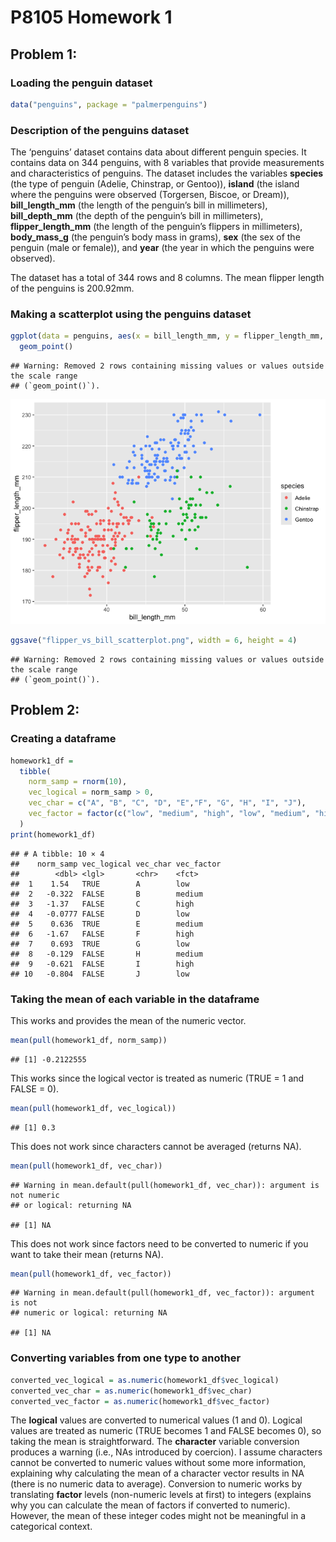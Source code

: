 P8105 Homework 1
================

## Problem 1:

### Loading the penguin dataset

``` r
data("penguins", package = "palmerpenguins")
```

### Description of the penguins dataset

The ‘penguins’ dataset contains data about different penguin species. It
contains data on 344 penguins, with 8 variables that provide
measurements and characteristics of penguins. The dataset includes the
variables **species** (the type of penguin (Adelie, Chinstrap, or
Gentoo)), **island** (the island where the penguins were observed
(Torgersen, Biscoe, or Dream)), **bill_length_mm** (the length of the
penguin’s bill in millimeters), **bill_depth_mm** (the depth of the
penguin’s bill in millimeters), **flipper_length_mm** (the length of the
penguin’s flippers in millimeters), **body_mass_g** (the penguin’s body
mass in grams), **sex** (the sex of the penguin (male or female)), and
**year** (the year in which the penguins were observed).

The dataset has a total of 344 rows and 8 columns. The mean flipper
length of the penguins is 200.92mm.

### Making a scatterplot using the penguins dataset

``` r
ggplot(data = penguins, aes(x = bill_length_mm, y = flipper_length_mm, color = species)) + 
  geom_point()
```

    ## Warning: Removed 2 rows containing missing values or values outside the scale range
    ## (`geom_point()`).

![](p8105_hw1_ss6985_files/figure-gfm/yx_scatter-1.png)<!-- -->

``` r
ggsave("flipper_vs_bill_scatterplot.png", width = 6, height = 4)
```

    ## Warning: Removed 2 rows containing missing values or values outside the scale range
    ## (`geom_point()`).

## Problem 2:

### Creating a dataframe

``` r
homework1_df = 
  tibble(
    norm_samp = rnorm(10),
    vec_logical = norm_samp > 0,
    vec_char = c("A", "B", "C", "D", "E","F", "G", "H", "I", "J"),
    vec_factor = factor(c("low", "medium", "high", "low", "medium", "high", "low", "medium", "high", "low"))
  )
print(homework1_df)
```

    ## # A tibble: 10 × 4
    ##    norm_samp vec_logical vec_char vec_factor
    ##        <dbl> <lgl>       <chr>    <fct>     
    ##  1    1.54   TRUE        A        low       
    ##  2   -0.322  FALSE       B        medium    
    ##  3   -1.37   FALSE       C        high      
    ##  4   -0.0777 FALSE       D        low       
    ##  5    0.636  TRUE        E        medium    
    ##  6   -1.67   FALSE       F        high      
    ##  7    0.693  TRUE        G        low       
    ##  8   -0.129  FALSE       H        medium    
    ##  9   -0.621  FALSE       I        high      
    ## 10   -0.804  FALSE       J        low

### Taking the mean of each variable in the dataframe

This works and provides the mean of the numeric vector.

``` r
mean(pull(homework1_df, norm_samp))
```

    ## [1] -0.2122555

This works since the logical vector is treated as numeric (TRUE = 1 and
FALSE = 0).

``` r
mean(pull(homework1_df, vec_logical))
```

    ## [1] 0.3

This does not work since characters cannot be averaged (returns NA).

``` r
mean(pull(homework1_df, vec_char))
```

    ## Warning in mean.default(pull(homework1_df, vec_char)): argument is not numeric
    ## or logical: returning NA

    ## [1] NA

This does not work since factors need to be converted to numeric if you
want to take their mean (returns NA).

``` r
mean(pull(homework1_df, vec_factor))
```

    ## Warning in mean.default(pull(homework1_df, vec_factor)): argument is not
    ## numeric or logical: returning NA

    ## [1] NA

### Converting variables from one type to another

``` r
converted_vec_logical = as.numeric(homework1_df$vec_logical)
converted_vec_char = as.numeric(homework1_df$vec_char)
converted_vec_factor = as.numeric(homework1_df$vec_factor)
```

The **logical** values are converted to numerical values (1 and 0).
Logical values are treated as numeric (TRUE becomes 1 and FALSE becomes
0), so taking the mean is straightforward. The **character** variable
conversion produces a warning (i.e., NAs introduced by coercion). I
assume characters cannot be converted to numeric values without some
more information, explaining why calculating the mean of a character
vector results in NA (there is no numeric data to average). Conversion
to numeric works by translating **factor** levels (non-numeric levels at
first) to integers (explains why you can calculate the mean of factors
if converted to numeric). However, the mean of these integer codes might
not be meaningful in a categorical context.
